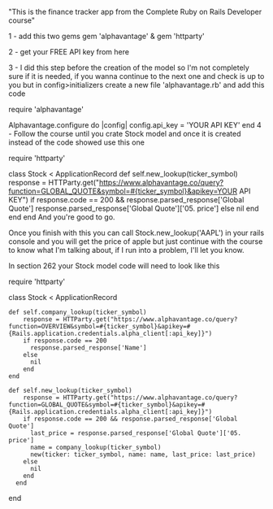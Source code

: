 "This is the finance tracker app from the Complete Ruby on Rails Developer course"

1 - add this two gems    gem 'alphavantage'  & gem 'httparty'

2 - get your FREE API key from here

3 - I did this step before the creation of the model so I'm not completely sure if it is needed, if you wanna continue to the next one and check is up to you but in config>initializers create a new file 'alphavantage.rb' and add this code

require 'alphavantage'
 
Alphavantage.configure do |config|
  config.api_key = 'YOUR API KEY'
end
4 - Follow the course until you crate Stock model and once it is created instead of the code showed use this one

require 'httparty'
 
class Stock < ApplicationRecord
    def self.new_lookup(ticker_symbol)
        response = HTTParty.get("https://www.alphavantage.co/query?function=GLOBAL_QUOTE&symbol=#{ticker_symbol}&apikey=YOUR API KEY")
        if response.code == 200 && response.parsed_response['Global Quote']
            response.parsed_response['Global Quote']['05. price']
        else
            nil
        end
    end
end
And you're good to go.

Once you finish with this you can call Stock.new_lookup('AAPL') in your rails console and you will get the price of apple but just continue with the course to know what I'm talking about, if I run into a problem, I'll let you know.

In section 262 your Stock model code will need to look like this

require 'httparty'
 
class Stock < ApplicationRecord
 
    def self.company_lookup(ticker_symbol)
        response = HTTParty.get("https://www.alphavantage.co/query?function=OVERVIEW&symbol=#{ticker_symbol}&apikey=#{Rails.application.credentials.alpha_client[:api_key]}")
        if response.code == 200
          response.parsed_response['Name']
        else
          nil
        end
    end
 
    def self.new_lookup(ticker_symbol)
        response = HTTParty.get("https://www.alphavantage.co/query?function=GLOBAL_QUOTE&symbol=#{ticker_symbol}&apikey=#{Rails.application.credentials.alpha_client[:api_key]}")
        if response.code == 200 && response.parsed_response['Global Quote']
          last_price = response.parsed_response['Global Quote']['05. price']
          name = company_lookup(ticker_symbol)
          new(ticker: ticker_symbol, name: name, last_price: last_price)
        else
          nil
        end
      end
end